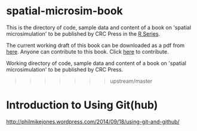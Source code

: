 spatial-microsim-book
=====================

This is the directory of code, sample data and content of a book on
'spatial microsimulation' to be published by CRC Press in the
[R Series](http://www.crcpress.com/browse/series/crctherser).

The current working draft of this book can be downloaded
as a pdf from
[here](https://www.dropbox.com/s/ffnrl2ofv18rm3n/book-cambridge.pdf?dl=0).
Anyone can contribute to this book. Click [here](https://github.com/Robinlovelace/spatial-microsim-book/edit/master/book-cambridge.Rmd) to contribute.

Working directory of code, sample data and content of a book on 'spatial microsimulation' to be published by CRC Press.
>>>>>>> upstream/master

Introduction to Using Git(hub)
==============================

http://philmikejones.wordpress.com/2014/09/18/using-git-and-github/